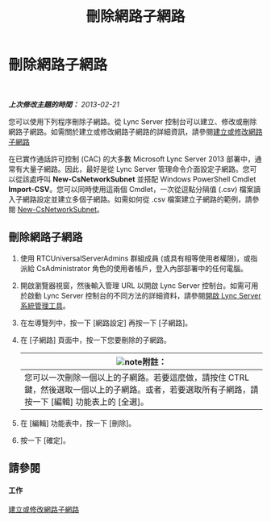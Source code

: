 ﻿---
title: 刪除網路子網路
TOCTitle: 刪除網路子網路
ms:assetid: c1850f38-40a3-48c9-b6f1-f181c5e63b6b
ms:mtpsurl: https://technet.microsoft.com/zh-tw/library/JJ721873(v=OCS.15)
ms:contentKeyID: 49890293
ms.date: 08/24/2015
mtps_version: v=OCS.15
ms.translationtype: HT
---

# 刪除網路子網路

 

_**上次修改主題的時間：** 2013-02-21_

您可以使用下列程序刪除子網路。從 Lync Server 控制台可以建立、修改或刪除網路子網路。如需關於建立或修改網路子網路的詳細資訊，請參閱[建立或修改網路子網路](lync-server-2013-create-or-modify-network-subnets.md)

在已實作通話許可控制 (CAC) 的大多數 Microsoft Lync Server 2013 部署中，通常有大量子網路。因此，最好是從 Lync Server 管理命令介面設定子網路。您可以從該處呼叫 **New-CsNetworkSubnet** 並搭配 Windows PowerShell Cmdlet **Import-CSV**。您可以同時使用這兩個 Cmdlet，一次從逗點分隔值 (.csv) 檔案讀入子網路設定並建立多個子網路。如需如何從 .csv 檔案建立子網路的範例，請參閱 [New-CsNetworkSubnet](https://docs.microsoft.com/en-us/powershell/module/skype/New-CsNetworkSubnet)。

## 刪除網路子網路

1.  使用 RTCUniversalServerAdmins 群組成員 (或具有相等使用者權限)，或指派給 CsAdministrator 角色的使用者帳戶，登入內部部署中的任何電腦。

2.  開啟瀏覽器視窗，然後輸入管理 URL 以開啟 Lync Server 控制台。如需可用於啟動 Lync Server 控制台的不同方法的詳細資料，請參閱[開啟 Lync Server 系統管理工具](lync-server-2013-open-lync-server-administrative-tools.md)。

3.  在左導覽列中，按一下 \[網路設定\] 再按一下 \[子網路\]。

4.  在 \[子網路\] 頁面中，按一下您要刪除的子網路。
    
    <table>
    <thead>
    <tr class="header">
    <th><img src="images/Gg398811.note(OCS.15).gif" title="note" alt="note" />附註：</th>
    </tr>
    </thead>
    <tbody>
    <tr class="odd">
    <td>您可以一次刪除一個以上的子網路。若要這麼做，請按住 CTRL 鍵，然後選取一個以上的子網路。或者，若要選取所有子網路，請按一下 [編輯] 功能表上的 [全選]。</td>
    </tr>
    </tbody>
    </table>


5.  在 \[編輯\] 功能表中，按一下 \[刪除\]。

6.  按一下 \[確定\]。

## 請參閱

#### 工作

[建立或修改網路子網路](lync-server-2013-create-or-modify-network-subnets.md)

